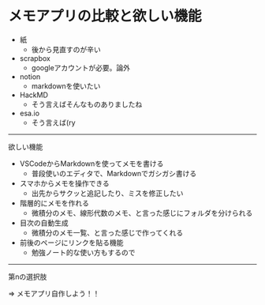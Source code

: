 メモアプリの比較と欲しい機能
=====

- 紙
  - 後から見直すのが辛い
- scrapbox
  - googleアカウントが必要。論外
- notion
  - markdownを使いたい
- HackMD
  - そう言えばそんなものありましたね
- esa.io
  - そう言えば(ry

---

欲しい機能

- VSCodeからMarkdownを使ってメモを書ける
  - 普段使いのエディタで、Markdownでガシガシ書ける
- スマホからメモを操作できる
  - 出先からサクッと追記したり、ミスを修正したい
- 階層的にメモを作れる
  - 微積分のメモ、線形代数のメモ、と言った感じにフォルダを分けられる
- 目次の自動生成
  - 微積分のメモ一覧、と言った感じで作ってくれる
- 前後のページにリンクを貼る機能
  - 勉強ノート的な使い方もするので

---

第nの選択肢

=> メモアプリ自作しよう！！

